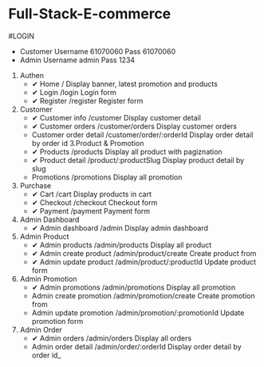 # Full-Stack-E-commerce
#LOGIN 
 *    Customer  Username 61070060            Pass 61070060
 *    Admin     Username admin               Pass 1234
                  
      
1. Authen
    * ✔   Home / Display banner, latest promotion and products
    * ✔   Login /login Login form
    * ✔   Register /register Register form
2. Customer
    * ✔  Customer info /customer Display customer detail
    * ✔  Customer orders /customer/orders Display customer orders
    * Customer order detail /customer/order/:orderId Display order detail by order id
3.Product & Promotion
    * ✔  Products /products Display all product with pagiznation
    * ✔  Product detail /product/:productSlug Display product detail by slug
    * Promotions /promotions Display all promotion
4. Purchase
    * ✔   Cart /cart Display products in cart
    * ✔   Checkout /checkout Checkout form
    * ✔    Payment /payment Payment form
5. Admin Dashboard
    * ✔ Admin dashboard /admin Display admin dashboard
6. Admin Product
    * ✔ Admin products /admin/products Display all product
    * ✔ Admin create product /admin/product/create Create product from
    * ✔  Admin update product /admin/product/:productId Update product form
7. Admin Promotion
    * ✔ Admin promotions /admin/promotions Display all promotion
    * Admin create promotion /admin/promotion/create Create promotion from
    * Admin update promotion /admin/promotion/:promotionId Update promotion form
8. Admin Order
    * ✔ Admin orders /admin/orders Display all orders
    * Admin order detail /admin/order/:orderId Display order detail by order id_

